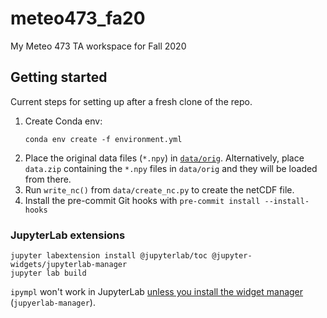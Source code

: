 # meteo473_fa20
My Meteo 473 TA workspace for Fall 2020

## Getting started

Current steps for setting up after a fresh clone of the repo.

1. Create Conda env:  
   ```
   conda env create -f environment.yml
   ```
2. Place the original data files (`*.npy`) in [`data/orig`](./data/orig).
   Alternatively, place `data.zip` containing the `*.npy` files in `data/orig` and they will be loaded from there.
3. Run `write_nc()` from `data/create_nc.py` to create the netCDF file.
4. Install the pre-commit Git hooks with `pre-commit install --install-hooks`

### JupyterLab extensions

```
jupyter labextension install @jupyterlab/toc @jupyter-widgets/jupyterlab-manager
jupyter lab build
```

`ipympl` won't work in JupyterLab [unless you install the widget manager](https://github.com/matplotlib/ipympl#install-the-jupyterlab-extension) (`jupyerlab-manager`).
